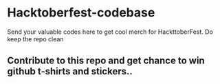 # Hacktoberfest-codebase
Send your valuable codes here to get cool merch for HackttoberFest. Do keep the repo clean
## Contribute to this repo and get chance to win github t-shirts and stickers..
